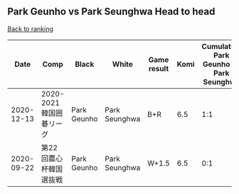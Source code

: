 ## Park Geunho vs Park Seunghwa Head to head

[Back to ranking](../../index.md)




| **Date** | **Comp** | **Black** | **White** | **Game result** | **Komi** | **Cumulative Park Geunho vs Park Seunghwa** | **Park Geunho streak** | **Park Seunghwa streak** | 
| --- | --- | --- | --- | --- | --- | --- | --- | --- |
| 2020-12-13 | 2020-2021韓国囲碁リーグ | Park Geunho | Park Seunghwa | B+R | 6.5 | 1:1 | 1 | 0 | 
| 2020-09-22 | 第22回農心杯韓国選抜戦 | Park Geunho | Park Seunghwa | W+1.5 | 6.5 | 0:1 | 0 | 1 |




